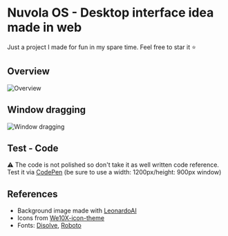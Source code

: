 # Nuvola OS - Desktop interface idea made in web

Just a project I made for fun in my spare time. Feel free to star it ⭐

## Overview

![Overview](doc/1.gif "Overview")

## Window dragging

![Window dragging](doc/2.gif "Window dragging")

## Test - Code

⚠️ The code is not polished so don't take it as well written code reference.
Test it via [CodePen](https://codepen.io/Fantantonio/pen/abrOxwx) (be sure to use a width: 1200px/height: 900px window)

## References

- Background image made with [LeonardoAI](https://leonardo.ai)
- Icons from [We10X-icon-theme](https://github.com/yeyushengfan258/We10X-icon-theme/tree/master)
- Fonts: [Disolve](https://www.dafont.com/it/disolve.font), [Roboto](https://www.dafont.com/it/roboto.font)
